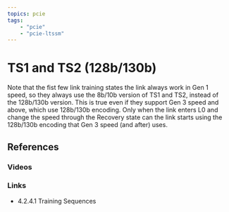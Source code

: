 ```yaml
---
topics: pcie
tags:
    - "pcie"
    - "pcie-ltssm"
---
```


# TS1 and TS2 (128b/130b)

Note that the fist few link training states the link always work in Gen 1 speed, so they always use the 8b/10b version of TS1 and TS2, instead of the 128b/130b version. This is true even if they support Gen 3 speed and above, which use 128b/130b encoding. Only when the link enters L0 and change the speed through the Recovery state can the link starts using the 128b/130b encoding that Gen 3 speed (and after) uses.

## References

### Videos

### Links

- 4.2.4.1 Training Sequences
